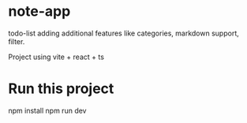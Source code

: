 # note-app
todo-list adding additional features like categories, markdown support, filter.

Project using vite + react + ts

# Run this project
npm install 
npm run dev
